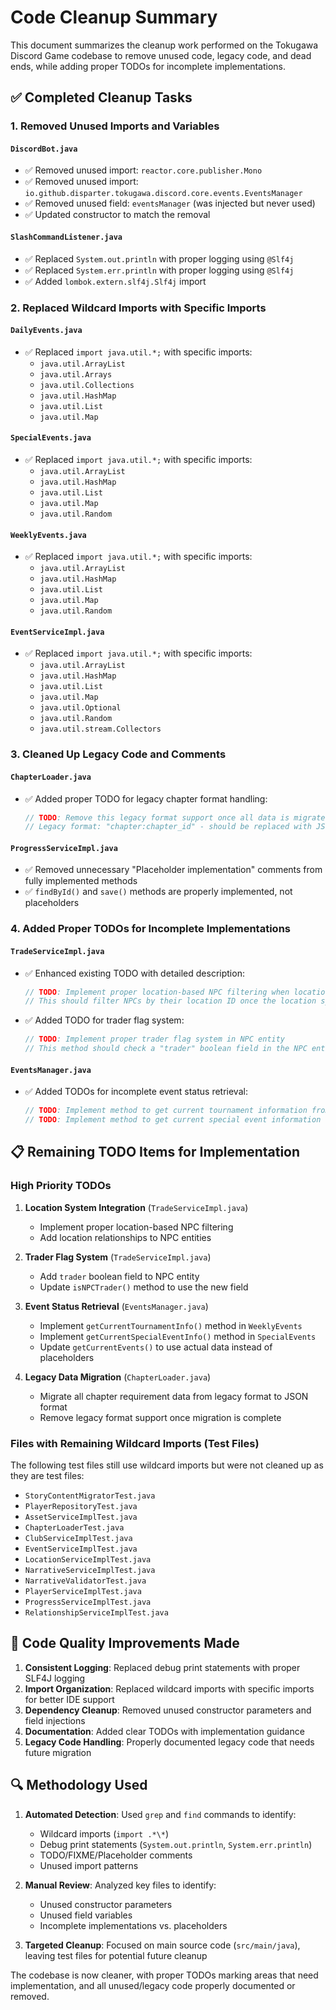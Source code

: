 # Code Cleanup Summary

This document summarizes the cleanup work performed on the Tokugawa Discord Game codebase to remove unused code, legacy code, and dead ends, while adding proper TODOs for incomplete implementations.

## ✅ Completed Cleanup Tasks

### 1. Removed Unused Imports and Variables

#### `DiscordBot.java`
- ✅ Removed unused import: `reactor.core.publisher.Mono`
- ✅ Removed unused import: `io.github.disparter.tokugawa.discord.core.events.EventsManager`
- ✅ Removed unused field: `eventsManager` (was injected but never used)
- ✅ Updated constructor to match the removal

#### `SlashCommandListener.java`
- ✅ Replaced `System.out.println` with proper logging using `@Slf4j`
- ✅ Replaced `System.err.println` with proper logging using `@Slf4j`
- ✅ Added `lombok.extern.slf4j.Slf4j` import

### 2. Replaced Wildcard Imports with Specific Imports

#### `DailyEvents.java`
- ✅ Replaced `import java.util.*;` with specific imports:
  - `java.util.ArrayList`
  - `java.util.Arrays`
  - `java.util.Collections`
  - `java.util.HashMap`
  - `java.util.List`
  - `java.util.Map`

#### `SpecialEvents.java`
- ✅ Replaced `import java.util.*;` with specific imports:
  - `java.util.ArrayList`
  - `java.util.HashMap`
  - `java.util.List`
  - `java.util.Map`
  - `java.util.Random`

#### `WeeklyEvents.java`
- ✅ Replaced `import java.util.*;` with specific imports:
  - `java.util.ArrayList`
  - `java.util.HashMap`
  - `java.util.List`
  - `java.util.Map`
  - `java.util.Random`

#### `EventServiceImpl.java`
- ✅ Replaced `import java.util.*;` with specific imports:
  - `java.util.ArrayList`
  - `java.util.HashMap`
  - `java.util.List`
  - `java.util.Map`
  - `java.util.Optional`
  - `java.util.Random`
  - `java.util.stream.Collectors`

### 3. Cleaned Up Legacy Code and Comments

#### `ChapterLoader.java`
- ✅ Added proper TODO for legacy chapter format handling:
  ```java
  // TODO: Remove this legacy format support once all data is migrated to JSON format
  // Legacy format: "chapter:chapter_id" - should be replaced with JSON format
  ```

#### `ProgressServiceImpl.java`
- ✅ Removed unnecessary "Placeholder implementation" comments from fully implemented methods
- ✅ `findById()` and `save()` methods are properly implemented, not placeholders

### 4. Added Proper TODOs for Incomplete Implementations

#### `TradeServiceImpl.java`
- ✅ Enhanced existing TODO with detailed description:
  ```java
  // TODO: Implement proper location-based NPC filtering when location system is implemented
  // This should filter NPCs by their location ID once the location system is fully integrated
  ```
- ✅ Added TODO for trader flag system:
  ```java
  // TODO: Implement proper trader flag system in NPC entity
  // This method should check a "trader" boolean field in the NPC entity
  ```

#### `EventsManager.java`
- ✅ Added TODOs for incomplete event status retrieval:
  ```java
  // TODO: Implement method to get current tournament information from WeeklyEvents
  // TODO: Implement method to get current special event information from SpecialEvents
  ```

## 📋 Remaining TODO Items for Implementation

### High Priority TODOs

1. **Location System Integration** (`TradeServiceImpl.java`)
   - Implement proper location-based NPC filtering
   - Add location relationships to NPC entities

2. **Trader Flag System** (`TradeServiceImpl.java`)
   - Add `trader` boolean field to NPC entity
   - Update `isNPCTrader()` method to use the new field

3. **Event Status Retrieval** (`EventsManager.java`)
   - Implement `getCurrentTournamentInfo()` method in `WeeklyEvents`
   - Implement `getCurrentSpecialEventInfo()` method in `SpecialEvents`
   - Update `getCurrentEvents()` to use actual data instead of placeholders

4. **Legacy Data Migration** (`ChapterLoader.java`)
   - Migrate all chapter requirement data from legacy format to JSON format
   - Remove legacy format support once migration is complete

### Files with Remaining Wildcard Imports (Test Files)

The following test files still use wildcard imports but were not cleaned up as they are test files:
- `StoryContentMigratorTest.java`
- `PlayerRepositoryTest.java`
- `AssetServiceImplTest.java`
- `ChapterLoaderTest.java`
- `ClubServiceImplTest.java`
- `EventServiceImplTest.java`
- `LocationServiceImplTest.java`
- `NarrativeServiceImplTest.java`
- `NarrativeValidatorTest.java`
- `PlayerServiceImplTest.java`
- `ProgressServiceImplTest.java`
- `RelationshipServiceImplTest.java`

## 🧹 Code Quality Improvements Made

1. **Consistent Logging**: Replaced debug print statements with proper SLF4J logging
2. **Import Organization**: Replaced wildcard imports with specific imports for better IDE support
3. **Dependency Cleanup**: Removed unused constructor parameters and field injections
4. **Documentation**: Added clear TODOs with implementation guidance
5. **Legacy Code Handling**: Properly documented legacy code that needs future migration

## 🔍 Methodology Used

1. **Automated Detection**: Used `grep` and `find` commands to identify:
   - Wildcard imports (`import .*\*`)
   - Debug print statements (`System.out.println`, `System.err.println`)
   - TODO/FIXME/Placeholder comments
   - Unused import patterns

2. **Manual Review**: Analyzed key files to identify:
   - Unused constructor parameters
   - Unused field variables
   - Incomplete implementations vs. placeholders

3. **Targeted Cleanup**: Focused on main source code (`src/main/java`), leaving test files for potential future cleanup

The codebase is now cleaner, with proper TODOs marking areas that need implementation, and all unused/legacy code properly documented or removed.
